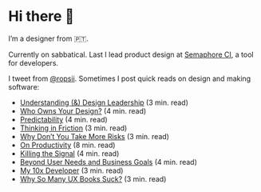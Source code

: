 # Hi there 👋


I’m a designer from 🇵🇹.

Currently on sabbatical. Last I lead product design at [Semaphore CI](https://semaphoreci.com), a tool for developers.

I tweet from [@ropsii](https://twitter.com/ropsii). Sometimes I post quick reads on design and making software:

- [Understanding (&) Design Leadership](https://www.petarperovic.com/blog/design-leadership/) (3 min. read)
- [Who Owns Your Design?](https://www.petarperovic.com/blog/work-ownership/) (4 min. read)
- [Predictability](https://www.petarperovic.com/blog/predictability/) (4 min. read)
- [Thinking in Friction](https://www.petarperovic.com/blog/friction/) (3 min. read)
- [Why Don’t You Take More Risks](https://www.petarperovic.com/blog/innovation/) (3 min. read)
- [On Productivity](https://www.petarperovic.com/blog/productivity/) (8 min. read)
- [Killing the Signal](https://www.petarperovic.com/blog/usable-is-beautiful/) (4 min. read)
- [Beyond User Needs and Business Goals](https://www.petarperovic.com/blog/beyond-user-needs-and-business-goals/) (4 min. read)
- [My 10x Developer](https://www.petarperovic.com/blog/my-10x-developer/) (3 min. read)
- [Why So Many UX Books Suck?](https://www.petarperovic.com/blog/ux-books-suck/) (3 min. read)

<!--
**ropsii/ropsii** is a ✨ _special_ ✨ repository because its `README.md` (this file) appears on your GitHub profile.

Here are some ideas to get you started:

- 🔭 I’m currently working on ...
- 🌱 I’m currently learning ...
- 👯 I’m looking to collaborate on ...
- 🤔 I’m looking for help with ...
- 💬 Ask me about ...
- 📫 How to reach me: ...
- 😄 Pronouns: ...
- ⚡ Fun fact: ...
-->
